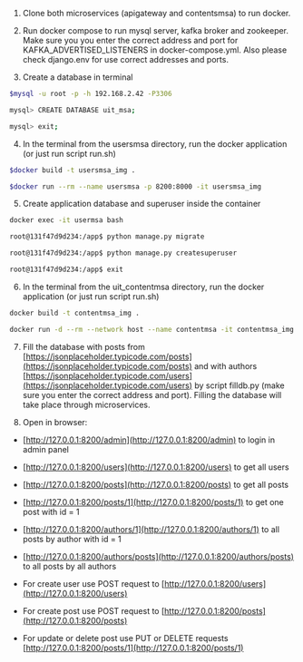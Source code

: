 1. Clone both microservices (apigateway and contentsmsa) to run docker.

2. Run docker compose to run mysql server, kafka broker and zookeeper. Make sure you you enter the correct address and port for KAFKA_ADVERTISED_LISTENERS in docker-compose.yml. Also please check django.env for use correct addresses and ports. 

3. Create a database in terminal
``` bash
$mysql -u root -p -h 192.168.2.42 -P3306

mysql> CREATE DATABASE uit_msa;

mysql> exit;
```

4. In the terminal from the usersmsa directory, run the docker application (or just run script run.sh)

``` bash
$docker build -t usersmsa_img .

$docker run --rm --name usersmsa -p 8200:8000 -it usersmsa_img
``` 

5. Create application database and superuser inside the container

``` bash
docker exec -it usermsa bash

root@131f47d9d234:/app$ python manage.py migrate

root@131f47d9d234:/app$ python manage.py createsuperuser

root@131f47d9d234:/app$ exit
```

6. In the terminal from the uit_contentmsa directory, run the docker application (or just run script run.sh)
   
``` bash
docker build -t contentmsa_img .

docker run -d --rm --network host --name contentmsa -it contentmsa_img
```

7. Fill the database with posts from [https://jsonplaceholder.typicode.com/posts](https://jsonplaceholder.typicode.com/posts) and with authors [https://jsonplaceholder.typicode.com/users](https://jsonplaceholder.typicode.com/users) by script filldb.py (make sure you enter the correct address and port). Filling the database will take place through microservices.

8. Open in browser:
- [http://127.0.0.1:8200/admin](http://127.0.0.1:8200/admin) to login in admin panel
- [http://127.0.0.1:8200/users](http://127.0.0.1:8200/users) to get all users
- [http://127.0.0.1:8200/posts](http://127.0.0.1:8200/posts) to get all posts
- [http://127.0.0.1:8200/posts/1](http://127.0.0.1:8200/posts/1) to get one post with id = 1
- [http://127.0.0.1:8200/authors/1](http://127.0.0.1:8200/authors/1) to all posts by author with id = 1
- [http://127.0.0.1:8200/authors/posts](http://127.0.0.1:8200/authors/posts) to all posts by all authors

- For create user use POST request to [http://127.0.0.1:8200/users](http://127.0.0.1:8200/users)
- For create post use POST request to [http://127.0.0.1:8200/posts](http://127.0.0.1:8200/posts)
- For update or delete post use PUT or DELETE requests [http://127.0.0.1:8200/posts/1](http://127.0.0.1:8200/posts/1)
